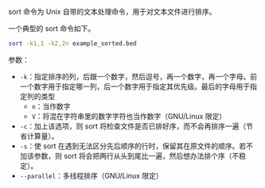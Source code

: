 sort 命令为 Unix 自带的文本处理命令，用于对文本文件进行排序。

一个典型的 sort 命令如下。
```bash
sort -k1,1 -k2,2n example_sorted.bed
```

参数：
- `-k`：指定排序的列，后跟一个数字，然后逗号，再一个数字，再一个字母。前一个数字用于指定哪一列，后一个数字用于指定其优先级。最后的字母用于指定列的类型
    - `n`：当作数字
    - `V`：将混在字符串里的数字字符也当作数字（GNU/Linux 限定）
- `-c`：加上该选项，则 sort 将检查文件是否已排好序，而不会再排序一遍（节省计算量）。
- `-s`：使 sort 在遇到无法区分先后顺序的行时，保留其在原文件的顺序。若不加该参数，则 sort 将会把两行从头到尾比一遍，然后想办法排个序（不稳定）。
- `--parallel`：多线程排序（GNU/Linux 限定）
